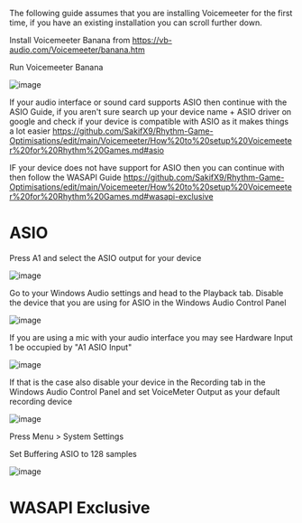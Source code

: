 The following guide assumes that you are installing Voicemeeter for the first time, if you have an existing installation you can scroll further down.

Install Voicemeeter Banana from https://vb-audio.com/Voicemeeter/banana.htm

Run Voicemeeter Banana

![image](https://user-images.githubusercontent.com/16516667/208906942-f8f933b9-743f-43bf-9854-c2a1fdaa5133.png)

If your audio interface or sound card supports ASIO then continue with the ASIO Guide, if you aren't sure search up your device name + ASIO driver on google and check if your device is compatible with ASIO as it makes things a lot easier 
https://github.com/SakifX9/Rhythm-Game-Optimisations/edit/main/Voicemeeter/How%20to%20setup%20Voicemeeter%20for%20Rhythm%20Games.md#asio

IF your device does not have support for ASIO then you can continue with then follow the WASAPI Guide
https://github.com/SakifX9/Rhythm-Game-Optimisations/edit/main/Voicemeeter/How%20to%20setup%20Voicemeeter%20for%20Rhythm%20Games.md#wasapi-exclusive

# ASIO
Press A1 and select the ASIO output for your device 

![image](https://user-images.githubusercontent.com/16516667/208910420-fd020973-fafc-4705-bdd5-f4af044fde44.png)

Go to your Windows Audio settings and head to the Playback tab. Disable the device that you are using for ASIO in the Windows Audio Control Panel

![image](https://user-images.githubusercontent.com/16516667/209463005-207c2119-be97-488b-86ec-b008805f0ae6.png)

If you are using a mic with your audio interface you may see Hardware Input 1 be occupied by "A1 ASIO Input"

![image](https://user-images.githubusercontent.com/16516667/209463023-3988b429-9946-49c5-9e2f-be719b2b7a9c.png)

If that is the case also disable your device in the Recording tab in the Windows Audio Control Panel and set VoiceMeter Output as your default recording device

![image](https://user-images.githubusercontent.com/16516667/209463063-4e1705b5-c909-45d5-b634-fed5e051bd29.png)



Press Menu > System Settings 

Set Buffering ASIO to 128 samples

![image](https://user-images.githubusercontent.com/16516667/208909916-f916a9af-b008-4657-a4b4-5872d15a79de.png)




# WASAPI Exclusive 



